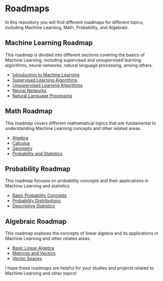 # Roadmaps

In this repository you will find different roadmaps for different topics, including Machine Learning, Math, Probability, and Algebraic.

## Machine Learning Roadmap
This roadmap is divided into different sections covering the basics of Machine Learning, including supervised and unsupervised learning algorithms, neural networks, natural language processing, among others.

- [Introduction to Machine Learning](Machine_Learning/introduction.md)
- [Supervised Learning Algorithms](Machine_Learning/supervised_learning.md)
- [Unsupervised Learning Algorithms](Machine_Learning/unsupervised_learning.md)
- [Neural Networks](Machine_Learning/neural_networks.md)
- [Natural Language Processing](Machine_Learning/nlp.md)

## Math Roadmap
This roadmap covers different mathematical topics that are fundamental to understanding Machine Learning concepts and other related areas.

- [Algebra](Math/algebra.md)
- [Calculus](Math/calculus.md)
- [Geometry](Math/geometry.md)
- [Probability and Statistics](math/probability_statistics.md)

## Probability Roadmap
This roadmap focuses on probability concepts and their applications in Machine Learning and statistics.

- [Basic Probability Concepts](Probability/basic_concepts.md)
- [Probability Distributions](Probability/distributions.md)
- [Descriptive Statistics](Probability/descriptive_statistics.md)

## Algebraic Roadmap
This roadmap explores the concepts of linear algebra and its applications in Machine Learning and other related areas.

- [Basic Linear Algebra](Algebraic/basic_algebra.md)
- [Matrices and Vectors](Algebraic/matrices_vectors.md)
- [Vector Spaces](Algebraic/vector_spaces.md)

I hope these roadmaps are helpful for your studies and projects related to Machine Learning and other topics!